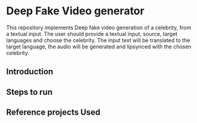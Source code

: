 # Deep Fake Video generator

This repository implements Deep fake video generation of a celebrity, from a textual input. The user should provide a textual input, source, target languages and choose the celebrity.
The input text will be translated to the target language, the audio will be generated and lipsynced with the chosen celebrity.
<To be filled>
  
## Introduction
<To be filled>

## Steps to run
<To be filled>

## Reference projects Used
<To be filled>
